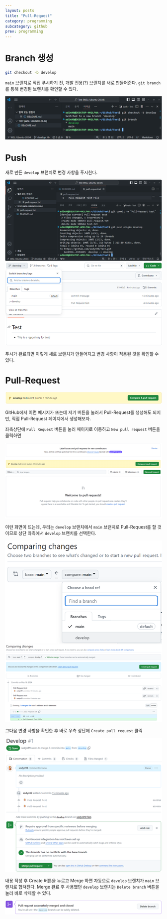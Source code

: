 ```yaml
---
layout: posts
title: "Pull-Request"
category: programming
subcategory: github
prev: programming
---
```



# Branch 생성

```bash
git checkout -b develop
```

`main` 브랜치로 직접 푸시하기 전, 개발 전용(?) 브랜치를 새로 만들어준다. `git branch`를 통해 변경된 브랜치를 확인할 수 있다.

<img class="modal img__small" src="/_pages/study/programming/github/images/3/1.png" alt=""/>


# Push

새로 만든 `develop` 브랜치로 변경 사항을 푸시한다.

<img class="modal img__small" src="/_pages/study/programming/github/images/3/2.png" alt=""/>

<img class="modal img__small" src="/_pages/study/programming/github/images/3/3.png" alt=""/>

푸시가 완료되면 이렇게 새로 브랜치가 만들어지고 변경 사항이 적용된 것을 확인할 수 있다.

# Pull-Request

<img class="modal img__small" src="/_pages/study/programming/github/images/3/4.png" alt=""/>

GitHub에서 이런 메시지가 뜨는데 저기 버튼을 눌러서 Pull-Request를 생성해도 되지만, 직접 Pull-Request 페이지에서 생성해보자.

좌측상단에 `Pull Request` 버튼을 눌러 페이지로 이동하고 `New pull request` 버튼을 클릭하면

<img class="modal img__small" src="/_pages/study/programming/github/images/3/5.png" alt=""/>

이런 화면이 뜨는데, 우리는 `develop` 브랜치에서 `main` 브랜치로 Pull-Request를 할 것이므로 상단 좌측에서 `develop` 브랜치를 선택한다.

<div class="post__stage-container">
    <div class="post__stage">
        <img class="modal" src="/_pages/study/programming/github/images/3/6.png" alt=""/>
    </div>
    <div class="post__stage">
        <img class="modal" src="/_pages/study/programming/github/images/3/7.png" alt=""/>
    </div>
</div>

그다음 변경 사항을 확인한 후 바로 우측 상단에 `Create pull request` 클릭

<img class="modal img__small" src="/_pages/study/programming/github/images/3/8.png" alt=""/>

내용 작성 후 Create 버튼을 누르고 Merge 하면 자동으로 `develop` 브랜치가 `main` 브랜치로 합쳐진다. Merge 완료 후 사용했던 `develop` 브랜치는 `Delete branch` 버튼을 눌러 바로 삭제할 수 있다.

<img class="modal img__small" src="/_pages/study/programming/github/images/3/9.png" alt=""/>






<!-- --- -->

<!-- # <a name="Reference"></a>Reference
1. IAN BUCHANAN, "컨테이너와 가상 컴퓨터 비교", <i>ATLASSIAN</i>, [Online]. Available: [https://www.atlassian.com/ko/microservices/cloud-computing/containers-vs-vms](https://www.atlassian.com/ko/microservices/cloud-computing/containers-vs-vms){:target="_blank"}. [Accessed: 19- Feb- 2024].
{:.post__reference} -->
